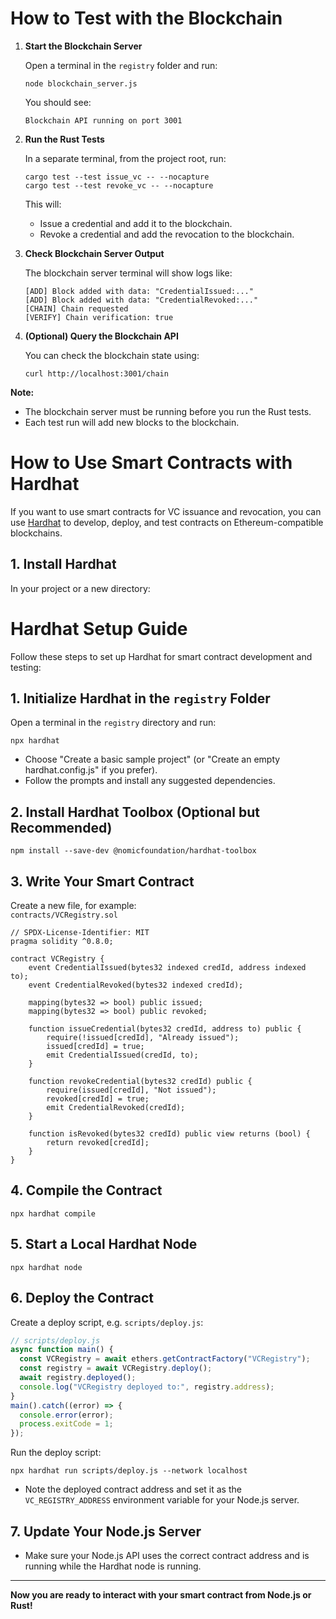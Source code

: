 # How to Test with the Blockchain

1. **Start the Blockchain Server**

   Open a terminal in the `registry` folder and run:
   ```
   node blockchain_server.js
   ```
   You should see:
   ```
   Blockchain API running on port 3001
   ```

2. **Run the Rust Tests**

   In a separate terminal, from the project root, run:
   ```
   cargo test --test issue_vc -- --nocapture
   cargo test --test revoke_vc -- --nocapture
   ```
   This will:
   - Issue a credential and add it to the blockchain.
   - Revoke a credential and add the revocation to the blockchain.

3. **Check Blockchain Server Output**

   The blockchain server terminal will show logs like:
   ```
   [ADD] Block added with data: "CredentialIssued:..."
   [ADD] Block added with data: "CredentialRevoked:..."
   [CHAIN] Chain requested
   [VERIFY] Chain verification: true
   ```

4. **(Optional) Query the Blockchain API**

   You can check the blockchain state using:
   ```
   curl http://localhost:3001/chain
   ```

**Note:**  
- The blockchain server must be running before you run the Rust tests.
- Each test run will add new blocks to the blockchain.

# How to Use Smart Contracts with Hardhat

If you want to use smart contracts for VC issuance and revocation, you can use [Hardhat](https://hardhat.org/) to develop, deploy, and test contracts on Ethereum-compatible blockchains.

## 1. Install Hardhat

In your project or a new directory:

# Hardhat Setup Guide

Follow these steps to set up Hardhat for smart contract development and testing:

## 1. Initialize Hardhat in the `registry` Folder

Open a terminal in the `registry` directory and run:
```
npx hardhat
```
- Choose "Create a basic sample project" (or "Create an empty hardhat.config.js" if you prefer).
- Follow the prompts and install any suggested dependencies.

## 2. Install Hardhat Toolbox (Optional but Recommended)

```
npm install --save-dev @nomicfoundation/hardhat-toolbox
```

## 3. Write Your Smart Contract

Create a new file, for example:  
`contracts/VCRegistry.sol`
```solidity
// SPDX-License-Identifier: MIT
pragma solidity ^0.8.0;

contract VCRegistry {
    event CredentialIssued(bytes32 indexed credId, address indexed to);
    event CredentialRevoked(bytes32 indexed credId);

    mapping(bytes32 => bool) public issued;
    mapping(bytes32 => bool) public revoked;

    function issueCredential(bytes32 credId, address to) public {
        require(!issued[credId], "Already issued");
        issued[credId] = true;
        emit CredentialIssued(credId, to);
    }

    function revokeCredential(bytes32 credId) public {
        require(issued[credId], "Not issued");
        revoked[credId] = true;
        emit CredentialRevoked(credId);
    }

    function isRevoked(bytes32 credId) public view returns (bool) {
        return revoked[credId];
    }
}
```

## 4. Compile the Contract

```
npx hardhat compile
```

## 5. Start a Local Hardhat Node

```
npx hardhat node
```

## 6. Deploy the Contract

Create a deploy script, e.g. `scripts/deploy.js`:
```js
// scripts/deploy.js
async function main() {
  const VCRegistry = await ethers.getContractFactory("VCRegistry");
  const registry = await VCRegistry.deploy();
  await registry.deployed();
  console.log("VCRegistry deployed to:", registry.address);
}
main().catch((error) => {
  console.error(error);
  process.exitCode = 1;
});
```
Run the deploy script:
```
npx hardhat run scripts/deploy.js --network localhost
```
- Note the deployed contract address and set it as the `VC_REGISTRY_ADDRESS` environment variable for your Node.js server.

## 7. Update Your Node.js Server

- Make sure your Node.js API uses the correct contract address and is running while the Hardhat node is running.

---

**Now you are ready to interact with your smart contract from Node.js or Rust!**
